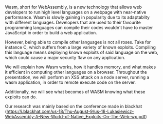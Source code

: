 Wasm, short for WebAssembly, is a new technology that allows web developers to run high level languages on a webpage with near-native performance. Wasm is slowly gaining in popularity due to its adaptablity with different languages. Developers that are used to their favourite programming languages can compile their codes wouldn't have to master JavaScript in order to build a web application. 

However, being able to compile other languages is not all roses. Take for instance C, which suffers from a large variety of known exploits. Compiling this language means deploying known exploits of said language on the web, which could cause a major security flaw on any application.

We will explain how Wasm works, how it handles memory, and what makes it efficient in computing other languages on a browser.
Throughout the presentation, we will perform an XSS attack on a node server, running a wasm application, in order to remote execute code on the server.

Additionally, we will see what becomes of WASM knowing what these exploits can do.

Our research was mainly based on the conference made in blackhat (https://i.blackhat.com/us-18/Thu-August-9/us-18-Lukasiewicz-WebAssembly-A-New-World-of-Native_Exploits-On-The-Web-wp.pdf)
